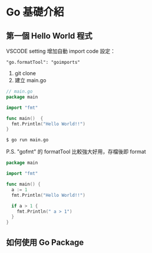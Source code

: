 # Go 基礎介紹

## 第一個 Hello World 程式

VSCODE setting 增加自動 import code 設定：

```
"go.formatTool": "goimports"
```

1. git clone
2. 建立 main.go

```go
// main.go
package main

import "fmt"

func main()  {
  fmt.Println("Hello World!!")
}
```

```shell
$ go run main.go
```

P.S. "gofmt" 的 formatTool 比較強大好用，存檔後即 format

```go
package main

import "fmt"

func main() {
  a := 1
  fmt.Println("Hello World!!")

  if a > 1 {
	fmt.Println(" a > 1")
  }
}
```

## 如何使用 Go Package